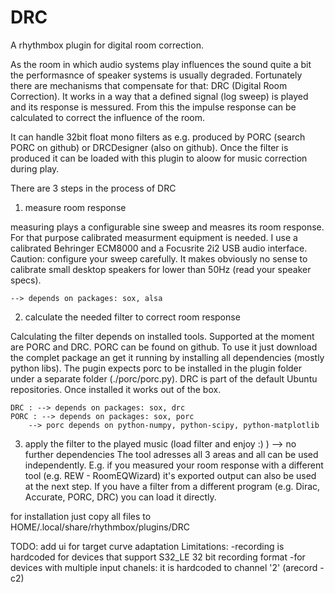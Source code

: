 DRC
============

A rhythmbox plugin for digital room correction.

As the room in which audio systems play influences the sound quite a bit the performasnce of speaker systems is usually degraded. Fortunately there are mechanisms that compensate for that: DRC (Digital Room Correction). It works in a way that a defined signal (log sweep) is played and its response is messured. From this the impulse response can be calculated to correct the influence of the room. 

It can handle 32bit float mono filters as e.g. produced by PORC (search PORC on github) or DRCDesigner (also on github). Once the filter is produced it can be loaded with this plugin to aloow for music correction during play.

There are 3 steps in the process of DRC

1) measure room response

measuring plays a configurable sine sweep and measres its room response. For that purpose calibrated measurment equipment is needed. I use a calibrated Behringer ECM8000 and a Focusrite 2i2 USB audio interface. 
Caution: configure your sweep carefully. It makes obviously no sense to calibrate small desktop speakers for lower than 50Hz (read your speaker specs).

	--> depends on packages: sox, alsa

2) calculate the needed filter to correct room response 

Calculating the filter depends on installed tools. Supported at the moment are PORC and DRC. PORC can be found on github. To use it just download the complet package an get it running by installing all dependencies (mostly python libs). The pugin expects porc to be installed in the plugin folder under a separate folder (./porc/porc.py).
DRC is part of the default Ubuntu repositories. Once installed it works out of the box.

	DRC : --> depends on packages: sox, drc
	PORC : --> depends on packages: sox, porc
		--> porc depends on python-numpy, python-scipy, python-matplotlib

3) apply the filter to the played music (load filter and enjoy :) ) --> no further dependencies
The tool adresses all 3 areas and all can be used independently. E.g. if you measured your room response with a different tool (e.g. REW - RoomEQWizard) it's exported output can also be used at the next step. If you have a filter from a different program (e.g. Dirac, Accurate, PORC, DRC) you can load it directly.


for installation just copy all files to HOME/.local/share/rhythmbox/plugins/DRC

TODO:           add ui for target curve adaptation
Limitations:    -recording is hardcoded for devices that support S32_LE 32 bit recording format
		-for devices with multiple input chanels: it is hardcoded to channel '2' (arecord -c2)
